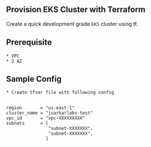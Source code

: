 ## Provision EKS Cluster with Terraform
Create a quick development grade `EKS` cluster using tf.

## Prerequisite

    * VPC
    * 2 AZ

## Sample Config

    * Create tfvar file with following config

    
    region       = "us-east-1"
    cluster_name = "jsarkarlabs-test"
    vpc_id       = "vpc-XXXXXXXXX"
    subnets      = [
                    "subnet-XXXXXXX",
                    "subnet-XXXXXXX",
                   ]
    

